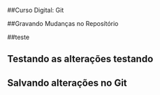##Curso Digital: Git 

##Gravando Mudanças no Reposítório

##teste
## Testando as alterações testando



## Salvando alterações no Git 





